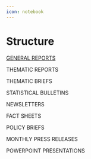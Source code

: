 ```yaml
---
icon: notebook
---
```


# Structure

[GENERAL REPORTS](general-reports.md)

THEMATIC REPORTS

THEMATIC BRIEFS

STATISTICAL BULLETINS

NEWSLETTERS

FACT SHEETS

POLICY BRIEFS

MONTHLY PRESS RELEASES

POWERPOINT PRESENTATIONS
